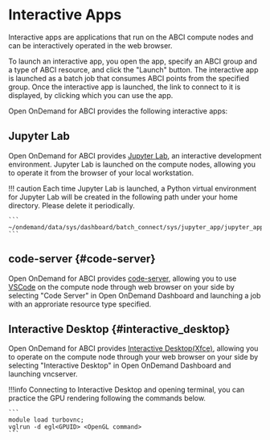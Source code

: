 # Interactive Apps

Interactive apps are applications that run on the ABCI compute nodes and can be interactively operated in the web browser.

To launch an interactive app, you open the app, specify an ABCI group and a type of ABCI resource, and click the "Launch" button.
The interactive app is launched as a batch job that consumes ABCI points from the specified group.
Once the interactive app is launched, the link to connect to it is displayed, by clicking which you can use the app.

Open OnDemand for ABCI provides the following interactive apps:

## Jupyter Lab

Open OnDemand for ABCI provides [Jupyter Lab](https://jupyter.org/), an interactive development environment.
Jupyter Lab is launched on the compute nodes, allowing you to operate it from the browser of your local workstation.

!!! caution
    Each time Jupyter Lab is launched, a Python virtual environment for Jupyter Lab will be created in the following path under your home directory. Please delete it periodically.

    ```
    ~/ondemand/data/sys/dashboard/batch_connect/sys/jupyter_app/jupyter_app/output/
    ```

## code-server {#code-server}

Open OnDemand for ABCI provides [code-server](https://github.com/coder/code-server), allowing you to use [VSCode](https://github.com/Microsoft/vscode) on the compute node through web browser on your side by selecting "Code Server" in Open OnDemand Dashboard and launching a job with an approriate resource type specified.

## Interactive Desktop {#interactive_desktop}

Open OnDemand for ABCI provides [Interactive Desktop(Xfce)](https://www.xfce.org/?lang=en), allowing you to operate on the compute node through your web browser on your side by selecting "Interactive Desktop" in Open OnDemand Dashboard and launching vncserver.

!!!info
    Connecting to Interactive Desktop and opening terminal, you can practice the GPU rendering following the commands below.

    ```
    module load turbovnc;
    vglrun -d egl<GPUID> <OpenGL command>
    ```


